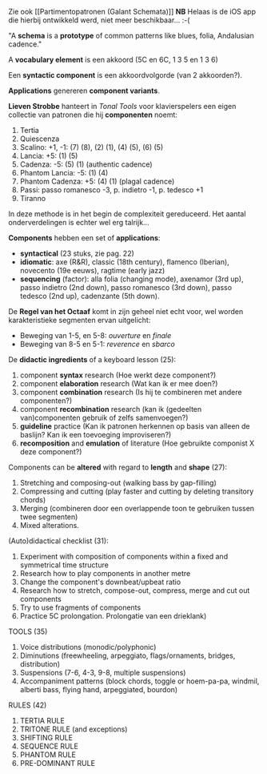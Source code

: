 Zie ook [[Partimentopatronen (Galant Schemata)]]
**NB** Helaas is de iOS app die hierbij ontwikkeld werd, niet meer beschikbaar... :-(

"A **schema** is a **prototype** of common patterns like blues, folia, Andalusian cadence."

A **vocabulary element** is een akkoord (5C en 6C, 1 3 5 en 1 3 6)

Een **syntactic component** is een akkoordvolgorde (van 2 akkoorden?).

**Applications** genereren **component variants**.

**Lieven Strobbe** hanteert in *Tonal Tools* voor klavierspelers een eigen collectie van patronen die hij **componenten** noemt: 

1. Tertia
2. Quiescenza
3. Scalino: +1, -1: (7) (8), (2) (1), (4) (5), (6) (5)
4. Lancia: +5: (1) (5)
5. Cadenza: -5: (5) (1) (authentic cadence)
6. Phantom Lancia: -5: (1) (4)
7. Phantom Cadenza: +5: (4) (1) (plagal cadence)
8. Passi: passo romanesco -3, p. indietro -1, p. tedesco +1
9. Tiranno

In deze methode is in het begin de complexiteit gereduceerd. Het aantal onderverdelingen is echter wel erg talrijk...  

**Components** hebben een set of **applications**:
- **syntactical** (23 stuks, zie pag. 22)
- **idiomatic**: axe (R&R), classic (18th century), flamenco (Iberian), novecento (19e eeuws), ragtime (early jazz)
- **sequencing** (factor): alla folia (changing mode), axenamor (3rd up), passo indietro (2nd down), passo romanesco (3rd down), passo tedesco (2nd up), cadenzante (5th down).

De **Regel van het Octaaf** komt in zijn geheel niet echt voor, wel worden karakteristieke segmenten ervan uitgelicht:
- Beweging van 1-5, en 5-8: *ouverture* en *finale*
- Beweging van 8-5 en 5-1: *reverence* en *sbarco*

De **didactic ingredients** of a keyboard lesson (25):
1. component **syntax** research (Hoe werkt deze component?)
2. component **elaboration** research (Wat kan ik er mee  doen?)
3. component **combination** research (Is hij te combineren met andere componenten?)
4. component **recombination** research (kan ik (gedeelten van)componenten gebruik of zelfs samenvoegen?)
5. **guideline** practice (Kan ik patronen herkennen op basis van alleen de baslijn? Kan ik een toevoeging improviseren?)
6. **recomposition** and **emulation** of literature (Hoe gebruikte componist X deze component?)

Components can be **altered** with regard to **length** and **shape** (27):
1. Stretching and composing-out (walking bass by gap-filling)
2. Compressing and cutting (play faster and cutting by deleting transitory chords)
3. Merging (combineren door een overlappende toon te gebruiken tussen twee segmenten)
4. Mixed alterations.

(Auto)didactical checklist (31):
1. Experiment with composition of components within a fixed and symmetrical time structure
2. Research how to play components in another metre
3. Change the component's downbeat/upbeat ratio
4. Research how to stretch, compose-out, compress, merge and cut out components
5. Try to use fragments of components
6. Practice 5C prolongation. Prolongatie van een drieklank)

TOOLS (35)
1. Voice distributions (monodic/polyphonic)
2. Diminutions (freewheeling, arpeggiato, flags/ornaments, bridges, distribution)
3. Suspensions (7-6, 4-3, 9-8, multiple suspensions)
4. Accompaniment patterns (block chords, toggle or hoem-pa-pa, windmil, alberti bass, flying hand, arpeggiated, bourdon)

RULES (42)
1. TERTIA RULE
2. TRITONE RULE (and exceptions)
3. SHIFTING RULE
4. SEQUENCE RULE
5. PHANTOM RULE
6. PRE-DOMINANT RULE



